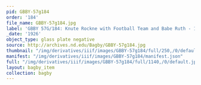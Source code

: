 ```yaml
---
pid: GBBY-57g184
order: '184'
file_name: GBBY-57g184.jpg
label: 'GBBY 57G/184: Knute Rockne with Football Team and Babe Ruth - 1926'
_date: '1926'
object_type: glass plate negative
source: http://archives.nd.edu/Bagby/GBBY-57g184.jpg
thumbnail: "/img/derivatives/iiif/images/GBBY-57g184/full/250,/0/default.jpg"
manifest: "/img/derivatives/iiif/images/GBBY-57g184/manifest.json"
full: "/img/derivatives/iiif/images/GBBY-57g184/full/1140,/0/default.jpg"
layout: bagby_item
collection: bagby
---
```

